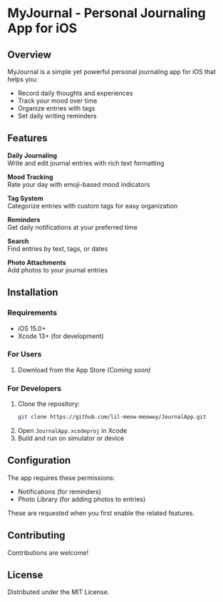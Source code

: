 # MyJournal - Personal Journaling App for iOS
## Overview

MyJournal is a simple yet powerful personal journaling app for iOS that helps you:
- Record daily thoughts and experiences
- Track your mood over time
- Organize entries with tags
- Set daily writing reminders

## Features

**Daily Journaling**  
Write and edit journal entries with rich text formatting  

**Mood Tracking**  
Rate your day with emoji-based mood indicators  

**Tag System**  
Categorize entries with custom tags for easy organization  

**Reminders**  
Get daily notifications at your preferred time  

**Search**  
Find entries by text, tags, or dates  

**Photo Attachments**  
Add photos to your journal entries  

## Installation

### Requirements
- iOS 15.0+
- Xcode 13+ (for development)

### For Users
1. Download from the App Store *(Coming soon)*  

### For Developers
1. Clone the repository:
   ```bash
   git clone https://github.com/lil-meow-meowwy/JournalApp.git
   ```
2. Open `JournalApp.xcodeproj` in Xcode
3. Build and run on simulator or device

## Configuration

The app requires these permissions:
- Notifications (for reminders)
- Photo Library (for adding photos to entries)

These are requested when you first enable the related features.

## Contributing

Contributions are welcome!

## License

Distributed under the MIT License.
